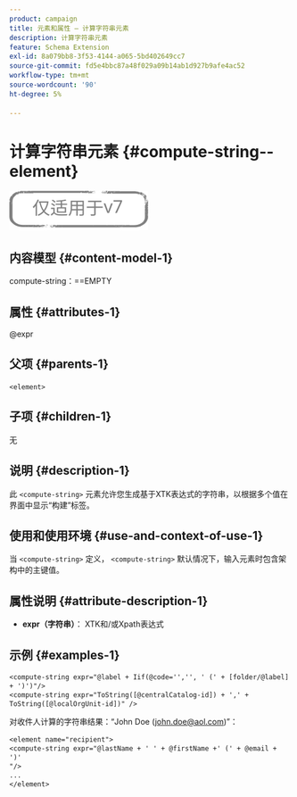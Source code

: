 ```yaml
---
product: campaign
title: 元素和属性 — 计算字符串元素
description: 计算字符串元素
feature: Schema Extension
exl-id: 8a079bb8-3f53-4144-a065-5bd402649cc7
source-git-commit: fd5e4bbc87a48f029a09b14ab1d927b9afe4ac52
workflow-type: tm+mt
source-wordcount: '90'
ht-degree: 5%

---
```


# 计算字符串元素 {#compute-string--element}

![](../../../assets/v7-only.svg)

## 内容模型 {#content-model-1}

compute-string：==EMPTY

## 属性 {#attributes-1}

@expr

## 父项 {#parents-1}

`<element>`

## 子项 {#children-1}

无

## 说明 {#description-1}

此 `<compute-string>` 元素允许您生成基于XTK表达式的字符串，以根据多个值在界面中显示“构建”标签。

## 使用和使用环境 {#use-and-context-of-use-1}

当 `<compute-string>` 定义， `<compute-string>` 默认情况下，输入元素时包含架构中的主键值。

## 属性说明 {#attribute-description-1}

* **expr（字符串）**： XTK和/或Xpath表达式

## 示例 {#examples-1}

```
<compute-string expr="@label + Iif(@code='','', ' (' + [folder/@label] + ')')"/>  
<compute-string expr="ToString([@centralCatalog-id]) + ',' + ToString([@localOrgUnit-id])" />
```

对收件人计算的字符串结果：“John Doe (john.doe@aol.com)”：

```
<element name="recipient">
<compute-string expr="@lastName + ' ' + @firstName +' (' + @email + ')'
"/>
...
</element>
```
